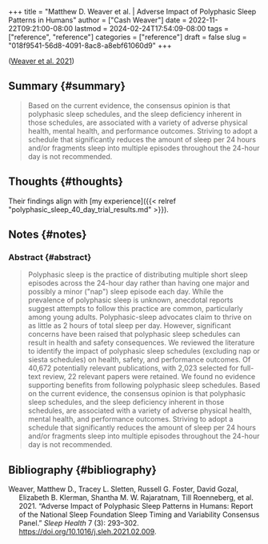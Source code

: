 +++
title = "Matthew D. Weaver et al. | Adverse Impact of Polyphasic Sleep Patterns in Humans"
author = ["Cash Weaver"]
date = 2022-11-22T09:21:00-08:00
lastmod = 2024-02-24T17:54:09-08:00
tags = ["reference", "reference"]
categories = ["reference"]
draft = false
slug = "018f9541-56d8-4091-8ac8-a8ebf61060d9"
+++

(<a href="#citeproc_bib_item_1">Weaver et al. 2021</a>)


## Summary {#summary}

> Based on the current evidence, the consensus opinion is that polyphasic sleep schedules, and the sleep deficiency inherent in those schedules, are associated with a variety of adverse physical health, mental health, and performance outcomes. Striving to adopt a schedule that significantly reduces the amount of sleep per 24 hours and/or fragments sleep into multiple episodes throughout the 24-hour day is not recommended.


## Thoughts {#thoughts}

Their findings align with [my experience]({{< relref "polyphasic_sleep_40_day_trial_results.md" >}}).


## Notes {#notes}


### Abstract {#abstract}

> Polyphasic sleep is the practice of distributing multiple short sleep episodes across the 24-hour day rather than having one major and possibly a minor ("nap") sleep episode each day. While the prevalence of polyphasic sleep is unknown, anecdotal reports suggest attempts to follow this practice are common, particularly among young adults. Polyphasic-sleep advocates claim to thrive on as little as 2 hours of total sleep per day. However, significant concerns have been raised that polyphasic sleep schedules can result in health and safety consequences. We reviewed the literature to identify the impact of polyphasic sleep schedules (excluding nap or siesta schedules) on health, safety, and performance outcomes. Of 40,672 potentially relevant publications, with 2,023 selected for full-text review, 22 relevant papers were retained. We found no evidence supporting benefits from following polyphasic sleep schedules. Based on the current evidence, the consensus opinion is that polyphasic sleep schedules, and the sleep deficiency inherent in those schedules, are associated with a variety of adverse physical health, mental health, and performance outcomes. Striving to adopt a schedule that significantly reduces the amount of sleep per 24 hours and/or fragments sleep into multiple episodes throughout the 24-hour day is not recommended.


## Bibliography {#bibliography}

<style>.csl-entry{text-indent: -1.5em; margin-left: 1.5em;}</style><div class="csl-bib-body">
  <div class="csl-entry"><a id="citeproc_bib_item_1"></a>Weaver, Matthew D., Tracey L. Sletten, Russell G. Foster, David Gozal, Elizabeth B. Klerman, Shantha M. W. Rajaratnam, Till Roenneberg, et al. 2021. “Adverse Impact of Polyphasic Sleep Patterns in Humans: Report of the National Sleep Foundation Sleep Timing and Variability Consensus Panel.” <i>Sleep Health</i> 7 (3): 293–302. <a href="https://doi.org/10.1016/j.sleh.2021.02.009">https://doi.org/10.1016/j.sleh.2021.02.009</a>.</div>
</div>
